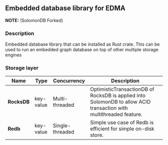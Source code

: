 ## Embedded database library for EDMA

**NOTE:** (SolomonDB Forked)

### Description

Embedded database library that can be installed as Rust crate. This can be used to run an embedded graph database on top of other multiple storage engines

### Storage layer

| Name        | Type      | Concurrency     | Description                                                                                                        |
| ----------- | --------- | --------------- | ------------------------------------------------------------------------------------------------------------------ |
| **RocksDB** | key-value | Multi-threaded  | OptimisticTransactionDB of RocksDB is applied into SolomonDB to allow ACID transaction with multithreaded feature. |
| **Redb**    | key-value | Single-threaded | Simple use case of Redb is efficient for simple on-disk store.                                                     |
